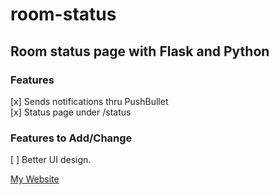 # room-status
## Room status page with Flask and Python
### Features
[x] Sends notifications thru PushBullet <br />
[x] Status page under /status
### Features to Add/Change
[ ] Better UI design.

[My Website](http://ruzgarerik.github.io/)
